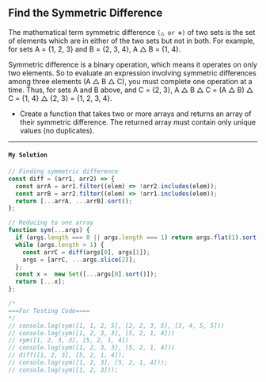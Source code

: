 ## Find the Symmetric Difference

The mathematical term symmetric difference `(△ or ⊕)` of two sets is the set of elements which are in either of the two sets but not in both. For example, for sets A = {1, 2, 3} and B = {2, 3, 4}, A △ B = {1, 4}.

Symmetric difference is a binary operation, which means it operates on only two elements. So to evaluate an expression involving symmetric differences among three elements (A △ B △ C), you must complete one operation at a time. Thus, for sets A and B above, and C = {2, 3}, A △ B △ C = (A △ B) △ C = {1, 4} △ {2, 3} = {1, 2, 3, 4}.

- Create a function that takes two or more arrays and returns an array of their symmetric difference. The returned array must contain only unique values (no duplicates).

---
#### `My Solution`
```JavaScript
// Finding symmetric difference
const diff = (arr1, arr2) => {
  const arrA = arr1.filter((elem) => !arr2.includes(elem));
  const arrB = arr2.filter((elem) => !arr1.includes(elem)); 
  return [...arrA, ...arrB].sort();
};

// Reducing to one array
function sym(...args) {
  if (args.length === 0 || args.length === 1) return args.flat(1).sort();
  while (args.length > 1) {
    const arrC = diff(args[0], args[1]);
    args = [arrC, ...args.slice(2)]; 
  };
  const x =  new Set([...args[0].sort()]);
  return [...x];
};

/*
===For Testing Code====
*/
// console.log(sym([1, 1, 2, 5], [2, 2, 3, 5], [3, 4, 5, 5]))
// console.log(sym([1, 2, 3, 3], [5, 2, 1, 4]))
// sym([1, 2, 3, 3], [5, 2, 1, 4])
// console.log(sym([1, 2, 3, 3], [5, 2, 1, 4]))
// diff([1, 2, 3], [5, 2, 1, 4]);
// console.log(sym([1, 2, 3], [5, 2, 1, 4]));
// console.log(sym([1, 2, 3]));


```
